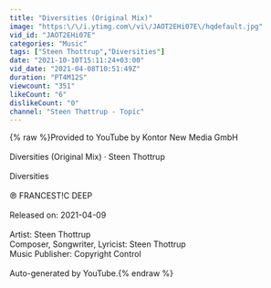 ```yaml
---
title: "Diversities (Original Mix)"
image: "https:\/\/i.ytimg.com\/vi\/JAOT2EHi07E\/hqdefault.jpg"
vid_id: "JAOT2EHi07E"
categories: "Music"
tags: ["Steen Thottrup","Diversities"]
date: "2021-10-10T15:11:24+03:00"
vid_date: "2021-04-08T10:51:49Z"
duration: "PT4M12S"
viewcount: "351"
likeCount: "6"
dislikeCount: "0"
channel: "Steen Thøttrup - Topic"
---
```

{% raw %}Provided to YouTube by Kontor New Media GmbH<br /><br />Diversities (Original Mix) · Steen Thottrup<br /><br />Diversities<br /><br />℗ FRANCEST!C DEEP<br /><br />Released on: 2021-04-09<br /><br />Artist: Steen Thottrup<br />Composer, Songwriter, Lyricist: Steen Thottrup<br />Music  Publisher: Copyright Control<br /><br />Auto-generated by YouTube.{% endraw %}
